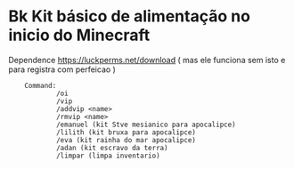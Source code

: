 # Bk Kit básico de alimentação no inicio do Minecraft

Dependence https://luckperms.net/download ( mas ele funciona sem isto e para registra com perfeicao )

        Command: 
                /oi
                /vip
                /addvip <name>
                /rmvip <name>
                /emanuel (kit Stve mesianico para apocalipce)
                /lilith (kit bruxa para apocalipce)
                /eva (kit rainha do mar apocalipce)
                /adan (kit escravo da terra)
                /limpar (limpa inventario)

